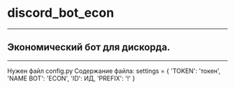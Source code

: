 # discord_bot_econ
***
## Экономический бот для дискорда.
***
Нужен файл config.py
Содержание файла:
settings = {
    'TOKEN': 'токен',
    'NAME BOT': 'ECON',
    'ID': ИД,
    'PREFIX': '!'
}
